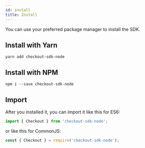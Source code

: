 ```yaml
---
id: install
title: Install
---
```


You can use your preferred package manager to install the SDK.

## Install with Yarn

```ssh
yarn add checkout-sdk-node
```

## Install with NPM

```ssh
npm i --save checkout-sdk-node
```

## Import

After you installed it, you can import it like this for ES6:

```js
import { Checkout } from 'checkout-sdk-node';
```

or like this for CommonJS:

```js
const { Checkout } = require('checkout-sdk-node');
```
